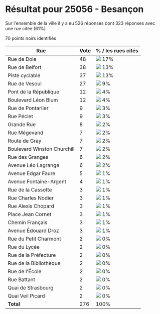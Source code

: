 # Résultat pour 25056 - Besançon

Sur l'ensemble de la ville il y a eu 526 réponses dont 323 réponses avec une rue citée (61%)

70 points noirs identifiés

| Rue | Vote | % / les rues cités|
|-----|------|-------------------|
| Rue de Dole | 48 | <img src="../../img/bar_17.gif" />&nbsp;17%|
| Rue de Belfort | 38 | <img src="../../img/bar_13.gif" />&nbsp;13%|
| Piste cyclable | 37 | <img src="../../img/bar_13.gif" />&nbsp;13%|
| Rue de Vesoul | 27 | <img src="../../img/bar_9.gif" />&nbsp;9%|
| Pont de la République | 12 | <img src="../../img/bar_4.gif" />&nbsp;4%|
| Boulevard Léon Blum | 12 | <img src="../../img/bar_4.gif" />&nbsp;4%|
| Rue de Pontarlier | 9 | <img src="../../img/bar_3.gif" />&nbsp;3%|
| Rue Péclet | 9 | <img src="../../img/bar_3.gif" />&nbsp;3%|
| Grande Rue | 8 | <img src="../../img/bar_2.gif" />&nbsp;2%|
| Rue Mégevand | 7 | <img src="../../img/bar_2.gif" />&nbsp;2%|
| Route de Gray | 7 | <img src="../../img/bar_2.gif" />&nbsp;2%|
| Boulevard Winston Churchill | 7 | <img src="../../img/bar_2.gif" />&nbsp;2%|
| Rue des Granges | 6 | <img src="../../img/bar_2.gif" />&nbsp;2%|
| Avenue Léo Lagrange | 6 | <img src="../../img/bar_2.gif" />&nbsp;2%|
| Avenue Edgar Faure | 5 | <img src="../../img/bar_1.gif" />&nbsp;1%|
| Avenue Fontaine-Argent | 4 | <img src="../../img/bar_1.gif" />&nbsp;1%|
| Rue de la Cassotte | 3 | <img src="../../img/bar_1.gif" />&nbsp;1%|
| Rue Charles Nodier | 3 | <img src="../../img/bar_1.gif" />&nbsp;1%|
| Rue Alexis Chopard | 3 | <img src="../../img/bar_1.gif" />&nbsp;1%|
| Place Jean Cornet | 3 | <img src="../../img/bar_1.gif" />&nbsp;1%|
| Chemin Français | 3 | <img src="../../img/bar_1.gif" />&nbsp;1%|
| Avenue Édouard Droz | 3 | <img src="../../img/bar_1.gif" />&nbsp;1%|
| Rue du Petit Charmont | 2 | <img src="../../img/bar_0.gif" />&nbsp;0%|
| Rue du Lycée | 2 | <img src="../../img/bar_0.gif" />&nbsp;0%|
| Rue de la Préfecture | 2 | <img src="../../img/bar_0.gif" />&nbsp;0%|
| Rue de la Bibliothèque | 2 | <img src="../../img/bar_0.gif" />&nbsp;0%|
| Rue de l'École | 2 | <img src="../../img/bar_0.gif" />&nbsp;0%|
| Rue Battant | 2 | <img src="../../img/bar_0.gif" />&nbsp;0%|
| Quai de Strasbourg | 2 | <img src="../../img/bar_0.gif" />&nbsp;0%|
| Quai Veil Picard | 2 | <img src="../../img/bar_0.gif" />&nbsp;0%|
| **Total** | 276 | 100%|
